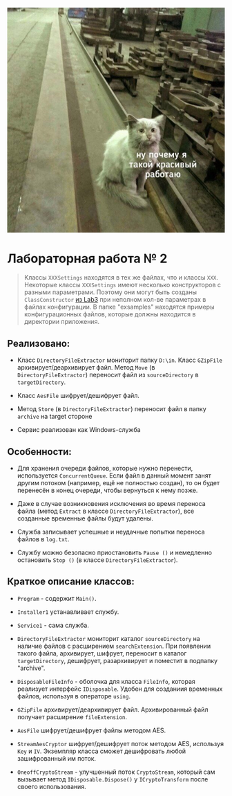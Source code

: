 ![alt text](https://github.com/AntonNov/Sharp_3sem/blob/main/lab2/mems/Pr7l1Uv3f5w.jpg)

Лабораторная работа № 2
=====================================

> Классы `XXXSettings` находятся в тех же файлах, что и классы `XXX`.
> Некоторые классы `XXXSettings` имеют несколько конструкторов с разными параметрами. Поэтому они могут быть созданы `ClassConstructor` [из Lab3](../Sem3Lab3) при неполном кол-ве параметрах в файлах конфигурации.
> В папке "exsamples" находятся примеры конфигурационных файлов, которые должны находится в директории приложения.

Реализовано:
------------

* Класс `DirectoryFileExtractor` мониторит папку `D:\in`. Класс `GZipFile` архивирует/деархивирует файл. Метод `Move` (в `DirectoryFileExtractor`) переносит файл из `sourceDirectory` в `targetDirectory`.

* Класс `AesFile` шифрует/дешифрует файл.

* Метод `Store` (в `DirectoryFileExtractor`) переносит файл в папку `archive` на target стороне

* Сервис реализован как Windows-служба

Особенности:
------------

* Для хранения очереди файлов, которые нужно перенести, используется `ConcurrentQueue`. Если файл в данный момент занят другим потоком (например, ещё не полностью создан), то он будет перенесён в конец очереди, чтобы вернуться к нему позже.

* Даже в случае возникновения исключения во время переноса файла (метод `Extract` в классе `DirectoryFileExtractor`), все созданные временные файлы будут удалены.

* Служба записывает успешные и неудачные попытки переноса файлов в `log.txt`.

* Службу можно безопасно приостановить `Pause ()` и немедленно остановить `Stop ()` (в классе `DirectoryFileExtractor`).

Краткое описание классов:
-------------------------

* `Program` - содержит `Main()`.

* `Installer1` устанавливает службу.

* `Service1` - сама служба.

* `DirectoryFileExtractor` мониторит каталог `sourceDirectory` на наличие файлов с расширением `searchExtension`. При появлении такого файла, архивирует, шифрует, переносит в каталог `targetDirectory`, дешифрует, разархивирует и поместит в подпапку  "archive".

* `DisposableFileInfo` - оболочка для класса `FileInfo`, которая реализует интерфейс `IDisposable`. Удобен для созданиия временных файлов, используя в операторе `using`.

* `GZipFile` архивирует/деархивирует файл. Архивированный файл получает расширение `fileExtension`.

* `AesFile` шифрует/дешифрует файлы методом AES.

* `StreamAesCryptor` шифрует/дешифрует поток методом AES, используя `Key` и `IV`. Экземпляр класса сможет дешифровать любой зашифрованный им поток.

* `OneoffCryptoStream` - улучшенный поток `CryptoStream`, который сам вызывает метод `IDisposable.Dispose()` у `ICryptoTransform` после своего использования.

